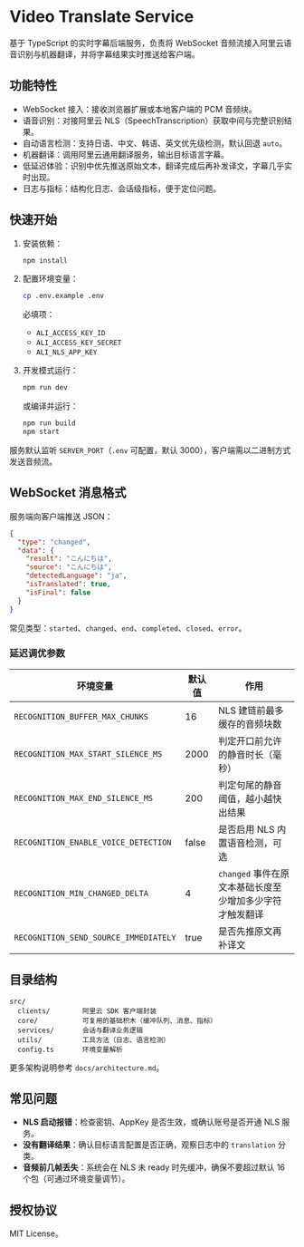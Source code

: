 # Video Translate Service

基于 TypeScript 的实时字幕后端服务，负责将 WebSocket 音频流接入阿里云语音识别与机器翻译，并将字幕结果实时推送给客户端。

## 功能特性

- WebSocket 接入：接收浏览器扩展或本地客户端的 PCM 音频块。
- 语音识别：对接阿里云 NLS（SpeechTranscription）获取中间与完整识别结果。
- 自动语言检测：支持日语、中文、韩语、英文优先级检测，默认回退 `auto`。
- 机器翻译：调用阿里云通用翻译服务，输出目标语言字幕。
- 低延迟体验：识别中优先推送原始文本，翻译完成后再补发译文，字幕几乎实时出现。
- 日志与指标：结构化日志、会话级指标，便于定位问题。

## 快速开始

1. 安装依赖：
   ```bash
   npm install
   ```
2. 配置环境变量：
   ```bash
   cp .env.example .env
   ```
   必填项：
   - `ALI_ACCESS_KEY_ID`
   - `ALI_ACCESS_KEY_SECRET`
   - `ALI_NLS_APP_KEY`

3. 开发模式运行：
   ```bash
   npm run dev
   ```
   或编译并运行：
   ```bash
   npm run build
   npm start
   ```

服务默认监听 `SERVER_PORT`（`.env` 可配置，默认 3000），客户端需以二进制方式发送音频流。

## WebSocket 消息格式

服务端向客户端推送 JSON：
```json
{
  "type": "changed",
  "data": {
    "result": "こんにちは",
    "source": "こんにちは",
    "detectedLanguage": "ja",
    "isTranslated": true,
    "isFinal": false
  }
}
```
常见类型：`started`、`changed`、`end`、`completed`、`closed`、`error`。

### 延迟调优参数

| 环境变量 | 默认值 | 作用 |
| -------- | ------ | ---- |
| `RECOGNITION_BUFFER_MAX_CHUNKS` | 16 | NLS 建链前最多缓存的音频块数 |
| `RECOGNITION_MAX_START_SILENCE_MS` | 2000 | 判定开口前允许的静音时长（毫秒） |
| `RECOGNITION_MAX_END_SILENCE_MS` | 200 | 判定句尾的静音阈值，越小越快出结果 |
| `RECOGNITION_ENABLE_VOICE_DETECTION` | false | 是否启用 NLS 内置语音检测，可选 |
| `RECOGNITION_MIN_CHANGED_DELTA` | 4 | `changed` 事件在原文本基础长度至少增加多少字符才触发翻译 |
| `RECOGNITION_SEND_SOURCE_IMMEDIATELY` | true | 是否先推原文再补译文 |

## 目录结构

```text
src/
  clients/        阿里云 SDK 客户端封装
  core/           可复用的基础积木（缓冲队列、消息、指标）
  services/       会话与翻译业务逻辑
  utils/          工具方法（日志、语言检测）
  config.ts       环境变量解析
```

更多架构说明参考 `docs/architecture.md`。

## 常见问题

- **NLS 启动报错**：检查密钥、AppKey 是否生效，或确认账号是否开通 NLS 服务。
- **没有翻译结果**：确认目标语言配置是否正确，观察日志中的 `translation` 分类。
- **音频前几帧丢失**：系统会在 NLS 未 ready 时先缓冲，确保不要超过默认 16 个包（可通过环境变量调节）。

## 授权协议

MIT License。
